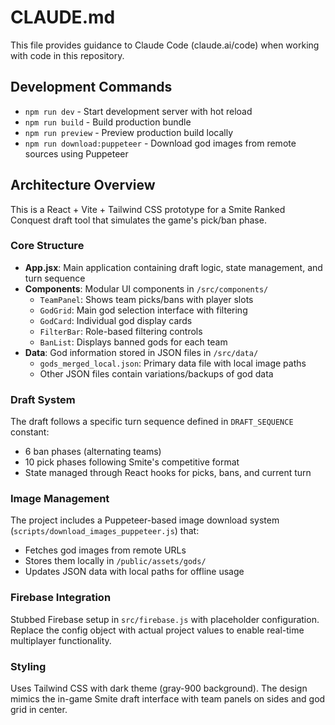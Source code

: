 # CLAUDE.md

This file provides guidance to Claude Code (claude.ai/code) when working with code in this repository.

## Development Commands

- `npm run dev` - Start development server with hot reload
- `npm run build` - Build production bundle
- `npm run preview` - Preview production build locally
- `npm run download:puppeteer` - Download god images from remote sources using Puppeteer

## Architecture Overview

This is a React + Vite + Tailwind CSS prototype for a Smite Ranked Conquest draft tool that simulates the game's pick/ban phase.

### Core Structure

- **App.jsx**: Main application containing draft logic, state management, and turn sequence
- **Components**: Modular UI components in `/src/components/`
  - `TeamPanel`: Shows team picks/bans with player slots
  - `GodGrid`: Main god selection interface with filtering
  - `GodCard`: Individual god display cards
  - `FilterBar`: Role-based filtering controls
  - `BanList`: Displays banned gods for each team
- **Data**: God information stored in JSON files in `/src/data/`
  - `gods_merged_local.json`: Primary data file with local image paths
  - Other JSON files contain variations/backups of god data

### Draft System

The draft follows a specific turn sequence defined in `DRAFT_SEQUENCE` constant:
- 6 ban phases (alternating teams)
- 10 pick phases following Smite's competitive format
- State managed through React hooks for picks, bans, and current turn

### Image Management

The project includes a Puppeteer-based image download system (`scripts/download_images_puppeteer.js`) that:
- Fetches god images from remote URLs
- Stores them locally in `/public/assets/gods/`
- Updates JSON data with local paths for offline usage

### Firebase Integration

Stubbed Firebase setup in `src/firebase.js` with placeholder configuration. Replace the config object with actual project values to enable real-time multiplayer functionality.

### Styling

Uses Tailwind CSS with dark theme (gray-900 background). The design mimics the in-game Smite draft interface with team panels on sides and god grid in center.